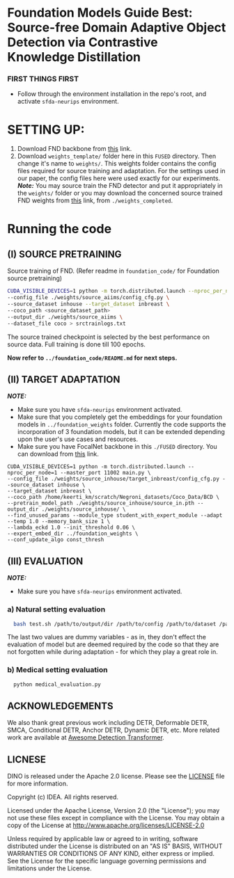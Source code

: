 # Foundation Models Guide Best: Source-free Domain Adaptive Object Detection via Contrastive Knowledge Distillation

### FIRST THINGS FIRST
- Follow through the environment installation in the repo's root, and activate ```sfda-neurips``` environment.

# SETTING UP:  
1) Download FND backbone from [this](https://drive.google.com/drive/folders/1cn_JXrFa2uCNNxC-692_74GzTGPtXMtY?usp=drive_link) link.
2) Download `weights_template/` folder here in this `FUSED` directory. Then change it's name to `weights/`. This weights folder contains the config files required for source training and adaptation. For the settings used in our paper, the config files here were used exactly for our experiments.
_**Note:**_ You may source train the FND detector and put it appropriately in the `weights/` folder or you may download the concerned source trained FND weights from [this](https://drive.google.com/drive/folders/1cn_JXrFa2uCNNxC-692_74GzTGPtXMtY?usp=drive_link) link, from `./weights_completed`.

# Running the code
## (I) SOURCE PRETRAINING
Source training of FND. (Refer readme in ```foundation_code/``` for Foundation source pretraining)
  
```sh
CUDA_VISIBLE_DEVICES=1 python -m torch.distributed.launch --nproc_per_node=1 --master_port 11002 main.py \
--config_file ./weights/source_aiims/config_cfg.py \
--source_dataset inhouse --target_dataset inbreast \
--coco_path <source_dataset_path>
--output_dir ./weights/source_aiims \
--dataset_file coco > srctrainlogs.txt
```
The source trained checkpoint is selected by the best performance on source data. Full training is done till 100 epochs.

**Now refer to `../foundation_code/README.md` for next steps.**

## (II) TARGET ADAPTATION  
_**NOTE:**_
- Make sure you have `sfda-neurips` environment activated.
- Make sure that you completely get the embeddings for your foundation models in ```../foundation_weights``` folder. Currently the code supports the incorporation of 3 foundation models, but it can be extended depending upon the user's use cases and resources.
- Make sure you have FocalNet backbone in this ```./FUSED``` directory. You can download from [this](https://drive.google.com/drive/folders/1cn_JXrFa2uCNNxC-692_74GzTGPtXMtY?usp=drive_link) link.

```
CUDA_VISIBLE_DEVICES=1 python -m torch.distributed.launch --nproc_per_node=1 --master_port 11002 main.py \
--config_file ./weights/source_inhouse/target_inbreast/config_cfg.py --source_dataset inhouse \
--target_dataset inbreast \
--coco_path /home/keerti_km/scratch/Negroni_datasets/Coco_Data/BCD \
--pretrain_model_path ./weights/source_inhouse/source_in.pth --output_dir ./weights/source_inhouse/ \
--find_unused_params --module_type student_with_expert_module --adapt --temp 1.0 --memory_bank_size 1 \
--lambda_eckd 1.0 --init_threshold 0.06 \
--expert_embed_dir ../foundation_weights \
--conf_update_algo const_thresh
```

## (III) EVALUATION  
_**NOTE:**_
- Make sure you have `sfda-neurips` environment activated.
### a) Natural setting evaluation
```sh
  bash test.sh /path/to/output/dir /path/to/config /path/to/dataset /path/to/checkpoint 1.0 1.0
```
The last two values are dummy variables - as in, they don't effect the evaluation of model but are deemed required by the code so that
they are not forgotten while during adaptation - for which they play a great role in.

### b) Medical setting evaluation
```sh
  python medical_evaluation.py
```






<!-- 
# Abstract
We focus on source-free domain adaptive object detection (\sfdaod), when source data is unavailable during adaptation and the model must adapt on the unlabeled target domain. Majority of approaches for the problem employ a self-supervised approach using a student-teacher (\st) framework. We observe that the performance of a student model often degrades dramatically after \sfdaod, even worse than no domain adaptation. This happens due to teacher model collapsing because of source data bias and large domain shift between source and target domains. On the other hand, vision foundation models (\vfms) such as \clip, \dinov, \sam have demonstrated excellent zero shot performance for various downstream tasks. While trained with distinct objectives and exhibiting unique traits, these models can be unified effectively through multi-expert distillation in a traditional \st framework. We name our approach ``Fuse, Learn and Distil'' (\afal) framework. \afal aligns student features with expert features through a contrastive knowledge distillation. In order to get the best knowledge from the experts, we introduce a novel Expert Domain Fusion (\edf) module which learns a unified embedding and prevents mode collapse in the presence of source biases. Experiments conducted on four natural imaging datasets and two challenging medical datasets have substantiated the superior performance of \afal compared to existing state-of-the-art methodologies.














![teaser](figs/teaser.jpg "Problem with ST framework and SOTA results")

# Architecture
![architecture](figs/framework.png "model arch")

# Model Zoo
We provide FocalNet Large FL4 backbone, Source trained and Adapted models along with the corresponding config files and Expert embeddings on [[Google Drive]](https://drive.google.com/drive/folders/1qD5m1NmK0kjE5hh-G17XUX751WsEG-h_?usp=sharing). Place the backbone weights in the root directory before adaptation or source training.
-->
<!-- 
# Installation

<details>
  <summary>Installation</summary>
  
   We test our models under ```python=3.9.19,pytorch=1.11.0,cuda=11.3.1```.

   1. Clone this repo
   ```sh
   git clone https://github.com/IDEA-Research/DINO.git
   cd DINO
   ```

   2. Install Pytorch and torchvision

   Follow the instruction on https://pytorch.org/get-started/previous-versions/.
   ```sh
   # an example:
   conda install pytorch==1.11.0 torchvision==0.12.0 torchaudio==0.11.0 cudatoolkit=11.3 -c pytorch
   ```

   3. Install other needed packages
   ```sh
   pip install -r requirements.txt
   ```

   4. Compiling CUDA operators
   ```sh
   cd models/dino/ops
   python setup.py build install
   # unit test (should see all checking is True)
   python test.py
   cd ../../..
   ```
</details>
# Data

<details>
  <summary>Data</summary>

You can download the datasets from official websites: [cityscapes](https://www.cityscapes-dataset.com/downloads/),  [foggy_cityscapes](https://www.cityscapes-dataset.com/downloads/),  [sim10k](https://fcav.engin.umich.edu/projects/driving-in-the-matrix), [bdd100k](https://bdd-data.berkeley.edu/). You can also download coco converted annotations from [here](https://drive.google.com/file/d/1LB0wK9kO3eW8jpR2ZtponmYWe9x2KSiU/view?usp=sharing) and organize the datasets and annotations as following:
```
datasets
|
COCODIR/
  ├── train2017/
  ├── val2017/
  └── annotations/
  	├── instances_train2017.json
  	└── instances_val2017.json
```

</details>


# Run

<details>
  <summary>Some Notes on Adaptation</summary>
  <!-- ### Eval our pretrianed model -->
 <!-- You might want to tune confidence updating algorithm (`args.conf_update_algo`) depending on the number of pseudo labels for a target dataset.  
  We provide three algorithms to choose from:
  `const_thresh`: Pseudo label Threshold is kept constant throughout the epochs.
  `raise_slowly`: This algorithm raises the threshold slowly with by some small margin, say by 0.1 / num_epochs
  `raise_abruptly`: This algorithm raises the threshold in next epoch abruptly to a value: (avg_conf + highest_conf) / 2, where avg_conf and highest_conf are average
                    and highest confidences of the pseudo labels that appeared in the last epoch.
  We found that it's usually convenient to use raise_slowly algorithm in natural setting and raise_abruptly in breast cancer detection setting.
</details>

<details>
  <summary>1. Eval our pretrianed models</summary>

  <!-- ### Eval our pretrianed model -->

  <!--```sh
  bash test.sh /path/to/output/dir /path/to/config /path/to/dataset /path/to/checkpoint
  ```-->

<!--</details>



<details>
  <summary>2. Inference and Visualizations</summary>

For inference and visualizations, we provide a [notebook](inference_and_visualization.ipynb) as an example.

</details>



<details>
  <summary>3. Adapt DINO 4-scale mode with FocalNet Large - 4 backbone  </summary>
  
```sh
CUDA_VISIBLE_DEVICES=0,1,2,3 python -m torch.distributed.launch --nproc_per_node=4 --master_port 11002 main.py \
--config_file ./weights/path/to/config/file --target_dataset <target_dataset> --source_dataset <source_dataset> \
--coco_path /path/to/dataset \
--pretrain_model_path /path/to/source/trained/checkpoint \
--output_dir ./exps/ \
--module_type student_with_expert_module \
--adapt --init_threshold 0.06 --topk_pseudo 20 \
--expert_embed_dir ./expert_embeddings/
```

</details>


# Results
## Natural

## Breast Cancer Detection
-->

## ACKNOWLEDGEMENTS
We also thank great previous work including DETR, Deformable DETR, SMCA, Conditional DETR, Anchor DETR, Dynamic DETR, etc. More related work are available at [Awesome Detection Transformer](https://github.com/IDEACVR/awesome-detection-transformer).

## LICNESE
DINO is released under the Apache 2.0 license. Please see the [LICENSE](LICNESE) file for more information.

Copyright (c) IDEA. All rights reserved.

Licensed under the Apache License, Version 2.0 (the "License"); you may not use these files except in compliance with the License. You may obtain a copy of the License at http://www.apache.org/licenses/LICENSE-2.0

Unless required by applicable law or agreed to in writing, software distributed under the License is distributed on an "AS IS" BASIS, WITHOUT WARRANTIES OR CONDITIONS OF ANY KIND, either express or implied. See the License for the specific language governing permissions and limitations under the License.

